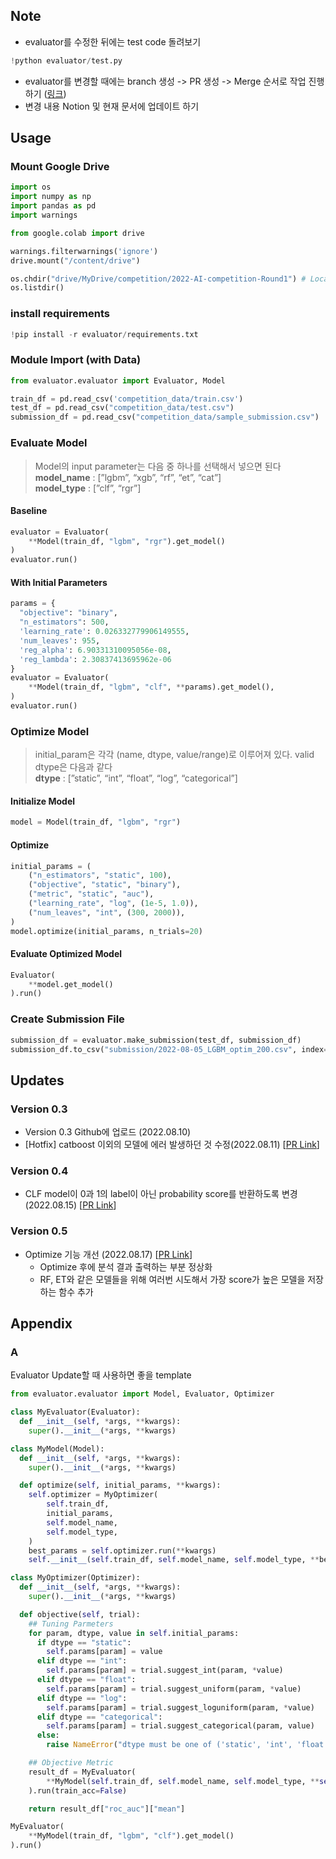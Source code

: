 ## Note
- evaluator를 수정한 뒤에는 test code 돌려보기
```python
!python evaluator/test.py
```
- evaluator를 변경할 때에는 branch 생성 -> PR 생성 -> Merge 순서로 작업 진행하기 ([링크](https://www.notion.so/simya/Github-Policy-82fc68ae4b38425486d4cb3334dbb77c))
- 변경 내용 Notion 및 현재 문서에 업데이트 하기

## Usage
### Mount Google Drive

```python
import os
import numpy as np
import pandas as pd
import warnings

from google.colab import drive

warnings.filterwarnings('ignore')
drive.mount("/content/drive")

os.chdir("drive/MyDrive/competition/2022-AI-competition-Round1") # Local Path
os.listdir()
```

### install requirements
```python
!pip install -r evaluator/requirements.txt
```

### Module Import (with Data)
```python
from evaluator.evaluator import Evaluator, Model

train_df = pd.read_csv('competition_data/train.csv')
test_df = pd.read_csv("competition_data/test.csv")
submission_df = pd.read_csv("competition_data/sample_submission.csv")
```

### Evaluate Model

> Model의 input parameter는 다음 중 하나를 선택해서 넣으면 된다  
> **model_name** : [”lgbm”, “xgb”, “rf”, “et”, “cat”]  
> **model_type** : [”clf”, “rgr”]  

#### Baseline
```python
evaluator = Evaluator(
    **Model(train_df, "lgbm", "rgr").get_model()
)
evaluator.run()
```

#### With Initial Parameters
```python
params = {
  "objective": "binary",
  "n_estimators": 500,
  'learning_rate': 0.026332779906149555,
  'num_leaves': 955,
  'reg_alpha': 6.90331310095056e-08,
  'reg_lambda': 2.30837413695962e-06
}
evaluator = Evaluator(
    **Model(train_df, "lgbm", "clf", **params).get_model(),
)
evaluator.run()
```

### Optimize Model

> initial_param은 각각 (name, dtype, value/range)로 이루어져 있다. valid dtype은 다음과 같다  
> **dtype** : [”static”, “int”, “float”, “log”, “categorical”]  

#### Initialize Model
```python
model = Model(train_df, "lgbm", "rgr")
```
#### Optimize
```python
initial_params = (
    ("n_estimators", "static", 100),
    ("objective", "static", "binary"),
    ("metric", "static", "auc"),
    ("learning_rate", "log", (1e-5, 1.0)),
    ("num_leaves", "int", (300, 2000)),
)
model.optimize(initial_params, n_trials=20)
```

#### Evaluate Optimized Model
```python
Evaluator(
    **model.get_model()
).run()
```

### Create Submission File
```python
submission_df = evaluator.make_submission(test_df, submission_df)
submission_df.to_csv("submission/2022-08-05_LGBM_optim_200.csv", index=False)
```

## Updates
### Version 0.3
- Version 0.3 Github에 업로드 (2022.08.10)
- [Hotfix] catboost 이외의 모델에 에러 발생하던 것 수정(2022.08.11) [[PR Link](https://github.com/Kohgeonho/2022-AI-competition-Round1/pull/1)]

### Version 0.4
- CLF model이 0과 1의 label이 아닌 probability score를 반환하도록 변경(2022.08.15) [[PR Link](https://github.com/Kohgeonho/2022-AI-competition-Round1/pull/3)]

### Version 0.5
- Optimize 기능 개선 (2022.08.17) [[PR Link](https://github.com/Kohgeonho/2022-AI-competition-Round1/pull/4)]
   - Optimize 후에 분석 결과 출력하는 부분 정상화
   - RF, ET와 같은 모델들을 위해 여러번 시도해서 가장 score가 높은 모델을 저장하는 함수 추가

## Appendix
### A
Evaluator Update할 때 사용하면 좋을 template
```python
from evaluator.evaluator import Model, Evaluator, Optimizer

class MyEvaluator(Evaluator):
  def __init__(self, *args, **kwargs):
    super().__init__(*args, **kwargs)

class MyModel(Model):
  def __init__(self, *args, **kwargs):
    super().__init__(*args, **kwargs)

  def optimize(self, initial_params, **kwargs):
    self.optimizer = MyOptimizer(
        self.train_df, 
        initial_params, 
        self.model_name,
        self.model_type,
    )
    best_params = self.optimizer.run(**kwargs)
    self.__init__(self.train_df, self.model_name, self.model_type, **best_params)

class MyOptimizer(Optimizer):
  def __init__(self, *args, **kwargs):
    super().__init__(*args, **kwargs)

  def objective(self, trial):
    ## Tuning Parmeters
    for param, dtype, value in self.initial_params:
      if dtype == "static":
        self.params[param] = value
      elif dtype == "int":
        self.params[param] = trial.suggest_int(param, *value)
      elif dtype == "float":
        self.params[param] = trial.suggest_uniform(param, *value)
      elif dtype == "log":
        self.params[param] = trial.suggest_loguniform(param, *value)
      elif dtype == "categorical":
        self.params[param] = trial.suggest_categorical(param, value)
      else:
        raise NameError("dtype must be one of ('static', 'int', 'float', 'log', 'categorical')")

    ## Objective Metric
    result_df = MyEvaluator(
        **MyModel(self.train_df, self.model_name, self.model_type, **self.params).get_model()
    ).run(train_acc=False)

    return result_df["roc_auc"]["mean"]
```
```python
MyEvaluator(
    **MyModel(train_df, "lgbm", "clf").get_model()
).run()
```
